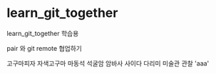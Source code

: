 # learn_git_together
learn_git_together 학습용


pair 와 git remote 협업하기

고구마피자
자색고구마
마동석
석굴암
암바사
사이다
다리미
미술관
관찰
'aaa'